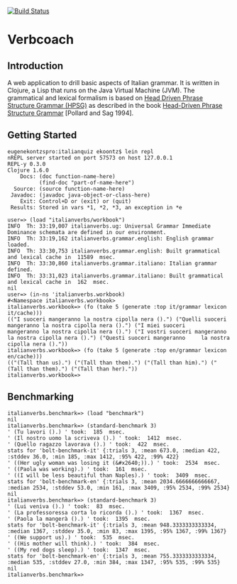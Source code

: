 [![Build Status](https://secure.travis-ci.org/ekoontz/italianquiz.png?branch=master)](http://travis-ci.org/ekoontz/italianquiz)

# Verbcoach

## Introduction

A web application to drill basic aspects of Italian grammar. It is
written in Clojure, a Lisp that runs on the Java Virtual Machine
(JVM). The grammatical and lexical formalism is based on <a
href="http://en.wikipedia.org/wiki/Head-driven_phrase_structure_grammar">Head
Driven Phrase Structure Grammar (HPSG)</a> as described in the book <a
href="http://cslipublications.stanford.edu/site/0226674479.shtml">Head-Driven
Phrase Structure Grammar</a> [Pollard and Sag 1994].

## Getting Started

    eugenekontzspro:italianquiz ekoontz$ lein repl
    nREPL server started on port 57573 on host 127.0.0.1
    REPL-y 0.3.0
    Clojure 1.6.0
        Docs: (doc function-name-here)
              (find-doc "part-of-name-here")
      Source: (source function-name-here)
     Javadoc: (javadoc java-object-or-class-here)
        Exit: Control+D or (exit) or (quit)
     Results: Stored in vars *1, *2, *3, an exception in *e
    
    user=> (load "italianverbs/workbook")
    INFO  Th: 33:19,007 italianverbs.ug: Universal Grammar Immediate Dominance schemata are defined in our environment.
    INFO  Th: 33:19,162 italianverbs.grammar.english: English grammar loaded.
    INFO  Th: 33:30,753 italianverbs.grammar.english: Built grammatical and lexical cache in  11589  msec.
    INFO  Th: 33:30,860 italianverbs.grammar.italiano: Italian grammar defined.
    INFO  Th: 33:31,023 italianverbs.grammar.italiano: Built grammatical and lexical cache in  162  msec.
    nil
    user=> (in-ns 'italianverbs.workbook)
    #<Namespace italianverbs.workbook>
    italianverbs.workbook=> (fo (take 5 (generate :top it/grammar lexicon it/cache)))
    (("I suoceri mangeranno la nostra cipolla nera ().") ("Quelli suoceri mangeranno la nostra cipolla nera ().") ("I miei suoceri     mangeranno la nostra cipolla nera ().") ("I vostri suoceri mangeranno la nostra cipolla nera ().") ("Questi suoceri mangeranno     la nostra cipolla nera ()."))
    italianverbs.workbook=> (fo (take 5 (generate :top en/grammar lexicon en/cache)))
    (("(Tall than us).") ("(Tall than them).") ("(Tall than him).") ("(Tall than them).") ("(Tall than her)."))
    italianverbs.workbook=>



## Benchmarking


```italianverbs.benchmark=> (load "italianverbs/benchmark")
italianverbs.benchmark=> (load "benchmark")
nil
italianverbs.benchmark=> (standard-benchmark 3)
' (Tu lavori ().) ' took:  185  msec.
' (Il nostro uomo la scriveva ().) ' took:  1412  msec.
' (Quello ragazzo lavorava ().) ' took:  422  msec.
stats for 'bolt-benchmark-it' {:trials 3, :mean 673.0, :median 422, :stddev 36.0, :min 185, :max 1412, :95% 422, :99% 422}
' ((Her ugly woman was losing it (&#x2640;)).) ' took:  2534  msec.
' ((Paola was working).) ' took:  161  msec.
' ((I will be less beautiful than Naples).) ' took:  3409  msec.
stats for 'bolt-benchmark-en' {:trials 3, :mean 2034.6666666666667, :median 2534, :stddev 53.0, :min 161, :max 3409, :95% 2534, :99% 2534}
nil
italianverbs.benchmark=> (standard-benchmark 3)
' (Lui veniva ().) ' took:  83  msec.
' (La professoressa corta lo ricorda ().) ' took:  1367  msec.
' (Paola la mangerà ().) ' took:  1395  msec.
stats for 'bolt-benchmark-it' {:trials 3, :mean 948.3333333333334, :median 1367, :stddev 35.0, :min 83, :max 1395, :95% 1367, :99% 1367}
' ((We support us).) ' took:  535  msec.
' ((His mother will think).) ' took:  384  msec.
' ((My red dogs sleep).) ' took:  1347  msec.
stats for 'bolt-benchmark-en' {:trials 3, :mean 755.3333333333334, :median 535, :stddev 27.0, :min 384, :max 1347, :95% 535, :99% 535}
nil
italianverbs.benchmark=>
```
